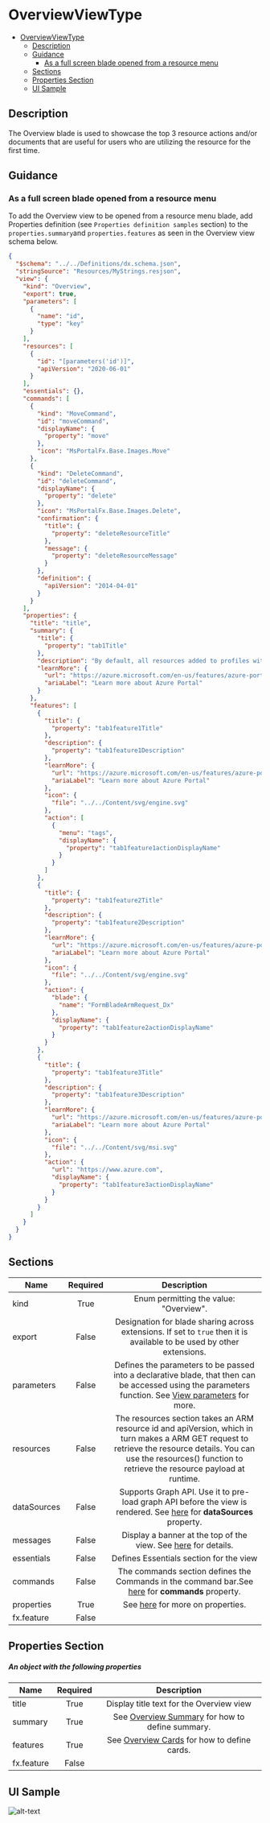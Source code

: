 <a name="overviewviewtype"></a>
# OverviewViewType
* [OverviewViewType](#overviewviewtype)
    * [Description](#overviewviewtype-description)
    * [Guidance](#overviewviewtype-guidance)
        * [As a full screen blade opened from a resource menu](#overviewviewtype-guidance-as-a-full-screen-blade-opened-from-a-resource-menu)
    * [Sections](#overviewviewtype-sections)
    * [Properties Section](#overviewviewtype-properties-section)
    * [UI Sample](#overviewviewtype-ui-sample)

<a name="overviewviewtype-description"></a>
## Description
The Overview blade is used to showcase the top 3 resource actions and/or documents that are useful for users who are utilizing the resource for the first time.
<a name="overviewviewtype-guidance"></a>
## Guidance
<a name="overviewviewtype-guidance-as-a-full-screen-blade-opened-from-a-resource-menu"></a>
### As a full screen blade opened from a resource menu

To add the Overview view to be opened from a resource menu blade, add Properties definition (see `Properties definition samples` section) to the `properties.summary`and `properties.features` as seen in the Overview view schema below.

```json
{
  "$schema": "../../Definitions/dx.schema.json",
  "stringSource": "Resources/MyStrings.resjson",
  "view": {
    "kind": "Overview",
    "export": true,
    "parameters": [
      {
        "name": "id",
        "type": "key"
      }
    ],
    "resources": [
      {
        "id": "[parameters('id')]",
        "apiVersion": "2020-06-01"
      }
    ],
    "essentials": {},
    "commands": [
      {
        "kind": "MoveCommand",
        "id": "moveCommand",
        "displayName": {
          "property": "move"
        },
        "icon": "MsPortalFx.Base.Images.Move"
      },
      {
        "kind": "DeleteCommand",
        "id": "deleteCommand",
        "displayName": {
          "property": "delete"
        },
        "icon": "MsPortalFx.Base.Images.Delete",
        "confirmation": {
          "title": {
            "property": "deleteResourceTitle"
          },
          "message": {
            "property": "deleteResourceMessage"
          }
        },
        "definition": {
          "apiVersion": "2014-04-01"
        }
      }
    ],
    "properties": {
      "title": "title",
      "summary": {
        "title": {
          "property": "tab1Title"
        },
        "description": "By default, all resources added to profiles within the same network security perimeter will be able to communicate with each other, but not with the internet or resources outside the perimeter.",
        "learnMore": {
          "url": "https://azure.microsoft.com/en-us/features/azure-portal/",
          "ariaLabel": "Learn more about Azure Portal"
        }
      },
      "features": [
        {
          "title": {
            "property": "tab1feature1Title"
          },
          "description": {
            "property": "tab1feature1Description"
          },
          "learnMore": {
            "url": "https://azure.microsoft.com/en-us/features/azure-portal/",
            "ariaLabel": "Learn more about Azure Portal"
          },
          "icon": {
            "file": "../../Content/svg/engine.svg"
          },
          "action": [
            {
              "menu": "tags",
              "displayName": {
                "property": "tab1feature1actionDisplayName"
              }
            }
          ]
        },
        {
          "title": {
            "property": "tab1feature2Title"
          },
          "description": {
            "property": "tab1feature2Description"
          },
          "learnMore": {
            "url": "https://azure.microsoft.com/en-us/features/azure-portal/",
            "ariaLabel": "Learn more about Azure Portal"
          },
          "icon": {
            "file": "../../Content/svg/engine.svg"
          },
          "action": {
            "blade": {
              "name": "FormBladeArmRequest_Dx"
            },
            "displayName": {
              "property": "tab1feature2actionDisplayName"
            }
          }
        },
        {
          "title": {
            "property": "tab1feature3Title"
          },
          "description": {
            "property": "tab1feature3Description"
          },
          "learnMore": {
            "url": "https://azure.microsoft.com/en-us/features/azure-portal/",
            "ariaLabel": "Learn more about Azure Portal"
          },
          "icon": {
            "file": "../../Content/svg/msi.svg"
          },
          "action": {
            "url": "https://www.azure.com",
            "displayName": {
              "property": "tab1feature3actionDisplayName"
            }
          }
        }
      ]
    }
  }
}
```
 
<a name="overviewviewtype-sections"></a>
## Sections
| Name | Required | Description
| ---|:--:|:--:|
|kind|True|Enum permitting the value: "Overview".
|export|False|Designation for blade sharing across extensions. If set to `true` then it is available to be used by other extensions.
|parameters|False|Defines the parameters to be passed into a declarative blade, that then can be accessed using the parameters function. See [View parameters](dx-viewTypeParameters.md) for more.
|resources|False|The resources section takes an ARM resource id and apiVersion, which in turn makes a ARM GET request to retrieve the resource details. You can use the resources() function to retrieve the resource payload at runtime.
|dataSources|False|Supports Graph API. Use it to pre-load graph API before the view is rendered. See [here](dx-viewTypeDataSources.md) for **dataSources** property.
|messages|False|Display a banner at the top of the view. See [here](dx-enum-viewTypeMessages-items-kind.md) for details.
|essentials|False|Defines Essentials section for the view
|commands|False|The commands section defines the Commands in the command bar.See [here](dx-viewTypeCommands.md) for **commands** property.
|properties|True|See [here](dx-view-overviewViewType-properties.md) for more on properties.
|fx.feature|False|
<a name="overviewviewtype-properties-section"></a>
## Properties Section
<a name="overviewviewtype-properties-section-an-object-with-the-following-properties"></a>
##### An object with the following properties
| Name | Required | Description
| ---|:--:|:--:|
|title|True|Display title text for the Overview view
|summary|True|See [Overview Summary](dx-view-overviewViewType-SummaryReference.md) for how to define summary.
|features|True|See [Overview Cards](dx-getstarted-IconCardReference.md) for how to define cards.
|fx.feature|False|
<a name="overviewviewtype-ui-sample"></a>
## UI Sample
![alt-text](../media/dx/views/OverviewView.png "UI Sample")  
